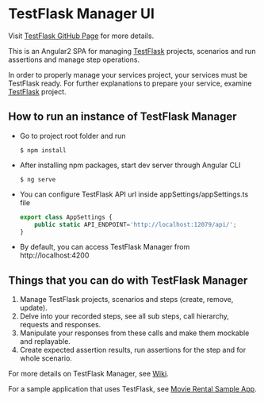 # TestFlask Manager UI

Visit [TestFlask GitHub Page](https://testflask.github.io) for more details.

This is an Angular2 SPA for managing [TestFlask](https://github.com/FatihSahin/test-flask) projects, scenarios and run assertions and manage step operations.

In order to properly manage your services project, your services must be TestFlask ready. For further explanations to prepare your service, examine [TestFlask](https://github.com/FatihSahin/test-flask) project.

## How to run an instance of TestFlask Manager

*   Go to project root folder and run
    ```
    $ npm install
    ```
*   After installing npm packages, start dev server through Angular CLI

    ```
    $ ng serve
    ```

*   You can configure TestFlask API url inside appSettings/appSettings.ts file
    ```typescript
    export class AppSettings {
        public static API_ENDPOINT='http://localhost:12079/api/';
    }
    ```

*   By default, you can access TestFlask Manager from http://localhost:4200

 ## Things that you can do with TestFlask Manager

 1. Manage TestFlask projects, scenarios and steps (create, remove, update).
 2. Delve into your recorded steps, see all sub steps, call hierarchy, requests and responses. 
 3. Manipulate your responses from these calls and make them mockable and replayable.
 4. Create expected assertion results, run assertions for the step and for whole scenario.

 For more details on TestFlask Manager, see [Wiki](https://github.com/FatihSahin/test-flask-web/wiki).

 For a sample application that uses TestFlask, see [Movie Rental Sample App](https://github.com/FatihSahin/test-flask-sample).




